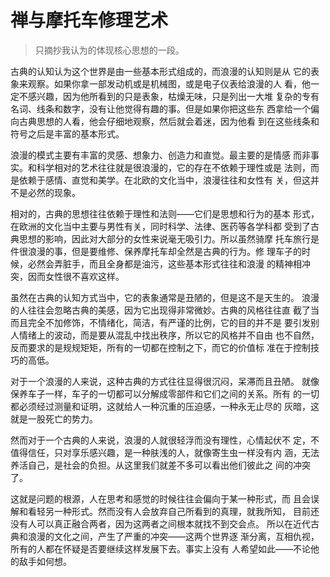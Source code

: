 # 禅与摩托车修理艺术

> 只摘抄我认为的体现核心思想的一段。

古典的认知认为这个世界是由一些基本形式组成的，而浪漫的认知则是从
它的表象来观察。如果你拿一部发动机或是机械图，或是电子仪表给浪漫的人
看，他一定不感兴趣，因为他所看到的只是表象，枯燥无味，只是列出一大堆
复杂的专有名词、线条和数字，没有让他觉得有趣的事。但是如果你把这些东
西拿给一个偏向古典思想的人看，他会仔细地观察，然后就会着迷，因为他看
到在这些线条和符号之后是丰富的基本形式。


浪漫的模式主要有丰富的灵感、想象力、创造力和直觉。最主要的是情感
而非事实。和科学相对的艺术往往就是很浪漫的，它的存在不依赖于理性或是
法则，而是依赖于感情、直觉和美学。在北欧的文化当中，浪漫往往和女性有
关，但这并不是必然的现象。

相对的，古典的思想往往依赖于理性和法则——它们是思想和行为的基本
形式，在欧洲的文化当中主要与男性有关，同时科学、法律、医药等各学科都
受到了古典思想的影响，因此对大部分的女性来说毫无吸引力。所以虽然骑摩
托车旅行是件很浪漫的事，但是要维修、保养摩托车却全然是古典的行为。修
理车子的时候，必然会弄脏手，而且全身都是油污，这些基本形式往往和浪漫
的精神相冲突，因而女性很不喜欢这样。

虽然在古典的认知方式当中，它的表象通常是丑陋的，但是这不是天生的。
浪漫的人往往会忽略古典的美感，因为它出现得非常微妙。古典的风格往往直
截了当而且完全不加修饰，不情绪化，简洁，有严谨的比例，它的目的并不是
要引发别人情绪上的波动，而是要从混乱中找出秩序，所以它的风格并不自由
也不自然，反而要求的是规规矩矩，所有的一切都在控制之下，而它的价值标
准在于控制技巧的高低。

对于一个浪漫的人来说，这种古典的方式往往显得很沉闷，呆滞而且丑陋。
就像保养车子一样，车子的一切都可以分解成零部件和它们之间的关系。所有
的一切都必须经过测量和证明，这就给人一种沉重的压迫感，一种永无止尽的
灰暗，这就是一股死亡的势力。

然而对于一个古典的人来说，浪漫的人就很轻浮而没有理性，心情起伏不
定，不值得信任，只对享乐感兴趣，是一种肤浅的人，就像寄生虫一样没有内
涵，无法养活自己，是社会的负担。从这里我们就差不多可以看出他们彼此之
间的冲突了。

这就是问题的根源，人在思考和感觉的时候往往会偏向于某一种形式，而
且会误解和看轻另一种形式。然而没有人会放弃自己所看到的真理，就我所知，
目前还没有人可以真正融合两者，因为这两者之间根本就找不到交会点。
所以在近代古典和浪漫的文化之间，产生了严重的冲突——这两个世界逐
渐分离，互相仇视，所有的人都在怀疑是否要继续这样发展下去。事实上没有
人希望如此——不论他的敌手如何想。
